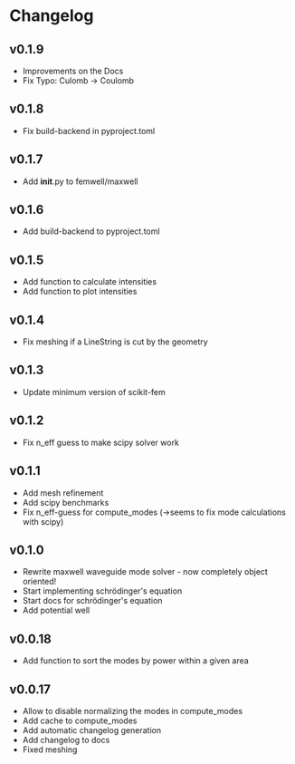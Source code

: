 # Changelog

## v0.1.9
- Improvements on the Docs
- Fix Typo: Culomb -> Coulomb

## v0.1.8

- Fix build-backend in pyproject.toml

## v0.1.7

- Add __init__.py to femwell/maxwell

## v0.1.6

- Add build-backend to pyproject.toml

## v0.1.5

- Add function to calculate intensities
- Add function to plot intensities

## v0.1.4

- Fix meshing if a LineString is cut by the geometry

## v0.1.3

- Update minimum version of scikit-fem

## v0.1.2

- Fix n_eff guess to make scipy solver work

## v0.1.1

- Add mesh refinement
- Add scipy benchmarks
- Fix n_eff-guess for compute_modes (->seems to fix mode calculations with scipy)

## v0.1.0

- Rewrite maxwell waveguide mode solver - now completely object oriented!
- Start implementing schrödinger's equation
- Start docs for schrödinger's equation
- Add potential well

## v0.0.18

- Add function to sort the modes by power within a given area

## v0.0.17

- Allow to disable normalizing the modes in compute_modes
- Add cache to compute_modes
- Add automatic changelog generation
- Add changelog to docs
- Fixed meshing
